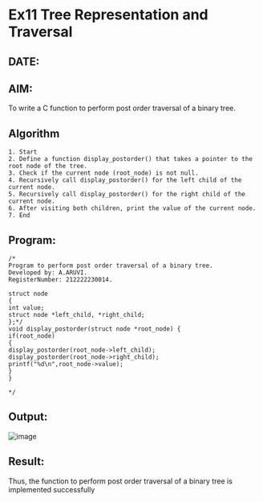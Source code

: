 # Ex11 Tree Representation and Traversal
## DATE:
## AIM:
To write a C function to perform post order traversal of a binary tree.

## Algorithm
```
1. Start 
2. Define a function display_postorder() that takes a pointer to the root node of the tree. 
3. Check if the current node (root_node) is not null. 
4. Recursively call display_postorder() for the left child of the current node. 
5. Recursively call display_postorder() for the right child of the current node. 
6. After visiting both children, print the value of the current node. 
7. End
```
## Program:
```
/*
Program to perform post order traversal of a binary tree.
Developed by: A.ARUVI.
RegisterNumber: 212222230014.

struct node 
{ 
int value; 
struct node *left_child, *right_child; 
};*/ 
void display_postorder(struct node *root_node) { 
if(root_node) 
{ 
display_postorder(root_node->left_child); 
display_postorder(root_node->right_child); 
printf("%d\n",root_node->value); 
} 
} 

*/
```

## Output:

![image](https://github.com/user-attachments/assets/3925030a-4e32-4083-9b9b-db11c6c53d7e)


## Result:
Thus, the function to perform post order traversal of a binary tree is implemented successfully
